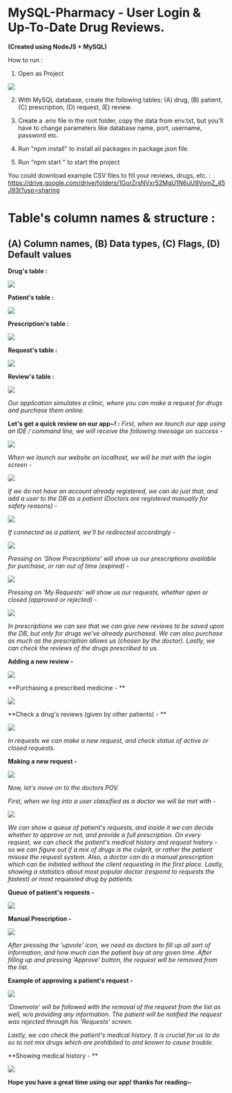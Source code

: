 # MySQL-Pharmacy - User Login & Up-To-Date Drug Reviews.

**(Created using NodeJS + MySQL)**

How to run : 

1. Open as Project

![](https://github.com/eladoni1/MySQL-Pharmacy/blob/main/png/open%20in%20webstorm.png?raw=true)

2. With MySQL database, create the following tables: (A) drug, (B) patient, (C) prescription, (D) request, (E) review.

3. Create a .env file in the root folder, copy the data from env.txt, but you'll have to change parameters like database name, port, username, password etc.

4. Run "npm install" to install all packages in package.json file.

5. Run "npm start " to start the project


You could download example CSV files to fill your reviews, drugs, etc. :
https://drive.google.com/drive/folders/1GorZrsNVxr52MgU1N6uU9VomZ_45J93t?usp=sharing

# Table's column names & structure :

## (A) Column names, (B) Data types, (C) Flags, (D) Default values

**Drug's table :**


![](https://github.com/eladoni1/MySQL-Pharmacy/blob/main/png/drug%20table.png?raw=true)


**Patient's table :**


![](https://github.com/eladoni1/MySQL-Pharmacy/blob/main/png/patient%20table.png?raw=true)


**Prescription's table :**


![](https://github.com/eladoni1/MySQL-Pharmacy/blob/main/png/prescriptions%20table.png?raw=true)


**Request's table :**


![](https://github.com/eladoni1/MySQL-Pharmacy/blob/main/png/request%20table.png?raw=true)


**Review's table :**


![](https://github.com/eladoni1/MySQL-Pharmacy/blob/main/png/review%20table.png?raw=true)



*Our application simulates a clinic, where you can make a request for drugs and purchase them online.*

**Let's get a quick review on our app~! :**
*First, when we launch our app using an IDE / command line, we will receive the following meesage on success -*


![](https://github.com/eladoni1/MySQL-Pharmacy/blob/main/png/database%20connected.png?raw=true)


*When we launch our website on localhost, we will be met with the login screen -*


![](https://github.com/eladoni1/MySQL-Pharmacy/blob/main/png/login%20screen.png?raw=true)


*If we do not have an account already registered, we can do just that, and add a user to the DB as a patient (Doctors are registered manually for safety reasons) -*


![](https://github.com/eladoni1/MySQL-Pharmacy/blob/main/png/register%20screen.png?raw=true)


*If connected as a patient, we'll be redirected accordingly -*


![](https://github.com/eladoni1/MySQL-Pharmacy/blob/main/png/patient%20screen.png?raw=true)


*Pressing on 'Show Prescriptions' will show us our prescriptions available for purchase, or ran out of time (expired) -*


![](https://github.com/eladoni1/MySQL-Pharmacy/blob/main/png/prescriptions%20screen.png?raw=true)


*Pressing on 'My Requests' will show us our requests, whether open or closed (approved or rejected) -*


![](https://github.com/eladoni1/MySQL-Pharmacy/blob/main/png/open%20requests%20screen.png?raw=true)


*In prescriptions we can see that we can give new reviews to be saved upon the DB, but only for drugs we've already purchased.*
*We can also purchase as much as the prescription allows us (chosen by the doctor).*
*Lastly, we can check the reviews of the drugs prescribed to us.*

**Adding a new review -**


![](https://github.com/eladoni1/MySQL-Pharmacy/blob/main/png/new%20review%20screen.png?raw=true)


**Purchasing a prescribed medicine - **


![](https://github.com/eladoni1/MySQL-Pharmacy/blob/main/png/purchase%20screen.png?raw=true)


**Check a drug's reviews (given by other patients) - **


![](https://github.com/eladoni1/MySQL-Pharmacy/blob/main/png/reviews%20screen.png?raw=true)


*In requests we can make a new request, and check status of active or closed requests.*

**Making a new request -**


![](https://github.com/eladoni1/MySQL-Pharmacy/blob/main/png/new%20request%20screen.png?raw=true)


*Now, let's move on to the doctors POV.*

*First, when we log into a user classified as a doctor we will be met with -*


![](https://github.com/eladoni1/MySQL-Pharmacy/blob/main/png/doctor%20screen.png?raw=true)


*We can show a queue of patient's requests, and inside it we can decide whether to approve or not, and provide a full prescription.*
*On every request, we can check the patient's medical history and request history - so we can figure out if a mix of drugs is the culprit, or rather the patient misuse the request system.*
*Also, a doctor can do a manual prescription which can be initiated without the client requesting in the first place.*
*Lastly, showing a statistics about most popular doctor (respond to requests the fastest) or most requested drug by patients.*

**Queue of patient's requests -**


![](https://github.com/eladoni1/MySQL-Pharmacy/blob/main/png/queue%20screen.png?raw=true)


**Manual Prescription -**


![](https://github.com/eladoni1/MySQL-Pharmacy/blob/main/png/manual%20prescription%20from%20doc%20to%20patient.png?raw=true)


*After pressing the 'upvote' icon, we need as doctors to fill up all sort of information, and how much can the patient buy at any given time. After filling up and pressing 'Approve' button, the request will be removed from the list.*

**Example of approving a patient's request -**


![](https://github.com/eladoni1/MySQL-Pharmacy/blob/main/png/approval%20example.png?raw=true)


*'Downvote' will be followed with the removal of the request from the list as well, w/o providing any information.*
*The patient will be notified the request was rejected through his 'Requests' screen.*

*Lastly, we can check the patient's medical history. It is crucial for us to do so to not mix drugs which are prohibited to and known to cause trouble.*

**Showing medical history - **


![](https://github.com/eladoni1/MySQL-Pharmacy/blob/main/png/patient%20history.png?raw=true)


**Hope you have a __great time__ using our app! thanks for reading~**

